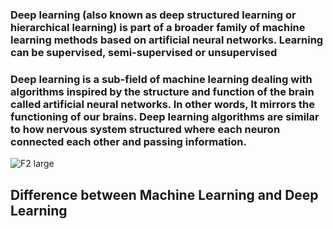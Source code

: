 ### Deep learning (also known as deep structured learning or hierarchical learning) is part of a broader family of machine learning methods based on artificial neural networks. Learning can be supervised, semi-supervised or unsupervised
### Deep learning is a sub-field of machine learning dealing with algorithms inspired by the structure and function of the brain called artificial neural networks. In other words, It mirrors the functioning of our brains. Deep learning algorithms are similar to how nervous system structured where each neuron connected each other and passing information.



![F2 large](https://user-images.githubusercontent.com/49519213/57575577-59d5d300-744d-11e9-97c0-ac28dea9f21e.jpg)


## Difference between Machine Learning and Deep Learning
